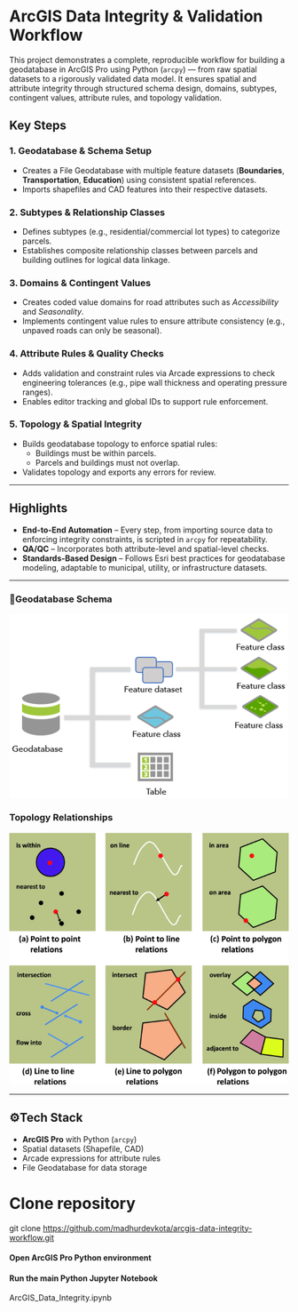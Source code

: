 # ArcGIS Data Integrity & Validation Workflow

This project demonstrates a complete, reproducible workflow for building a geodatabase in ArcGIS Pro using Python (`arcpy`) — from raw spatial datasets to a rigorously validated data model. It ensures spatial and attribute integrity through structured schema design, domains, subtypes, contingent values, attribute rules, and topology validation.


## Key Steps

### 1. Geodatabase & Schema Setup
- Creates a File Geodatabase with multiple feature datasets (**Boundaries**, **Transportation**, **Education**) using consistent spatial references.
- Imports shapefiles and CAD features into their respective datasets.

### 2. Subtypes & Relationship Classes
- Defines subtypes (e.g., residential/commercial lot types) to categorize parcels.
- Establishes composite relationship classes between parcels and building outlines for logical data linkage.

### 3. Domains & Contingent Values
- Creates coded value domains for road attributes such as *Accessibility* and *Seasonality*.
- Implements contingent value rules to ensure attribute consistency (e.g., unpaved roads can only be seasonal).

### 4. Attribute Rules & Quality Checks
- Adds validation and constraint rules via Arcade expressions to check engineering tolerances (e.g., pipe wall thickness and operating pressure ranges).
- Enables editor tracking and global IDs to support rule enforcement.

### 5. Topology & Spatial Integrity
- Builds geodatabase topology to enforce spatial rules:
  - Buildings must be within parcels.
  - Parcels and buildings must not overlap.
- Validates topology and exports any errors for review.

---

## Highlights
- **End-to-End Automation** – Every step, from importing source data to enforcing integrity constraints, is scripted in `arcpy` for repeatability.
- **QA/QC** – Incorporates both attribute-level and spatial-level checks.
- **Standards-Based Design** – Follows Esri best practices for geodatabase modeling, adaptable to municipal, utility, or infrastructure datasets.

---

### 📂Geodatabase Schema
![Geodatabase Schema](images/GDB_schema_breakdown.png)

### Topology Relationships
![Topology Relationship](images/topology_relation.png)

---

## ⚙Tech Stack
- **ArcGIS Pro** with Python (`arcpy`)
- Spatial datasets (Shapefile, CAD)
- Arcade expressions for attribute rules
- File Geodatabase for data storage


# Clone repository
git clone https://github.com/madhurdevkota/arcgis-data-integrity-workflow.git

#### Open ArcGIS Pro Python environment
#### Run the main Python Jupyter Notebook
ArcGIS_Data_Integrity.ipynb
